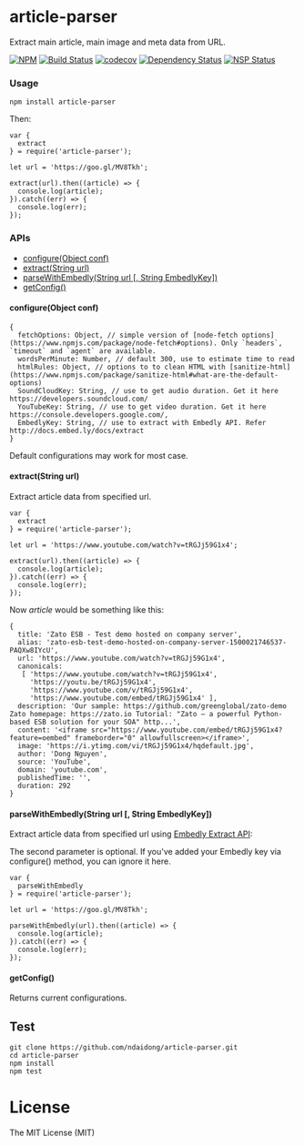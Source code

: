 # article-parser
Extract main article, main image and meta data from URL.

[![NPM](https://badge.fury.io/js/article-parser.svg)](https://badge.fury.io/js/article-parser)
[![Build Status](https://travis-ci.org/ndaidong/article-parser.svg?branch=master)](https://travis-ci.org/ndaidong/article-parser)
[![codecov](https://codecov.io/gh/ndaidong/article-parser/branch/master/graph/badge.svg)](https://codecov.io/gh/ndaidong/article-parser)
[![Dependency Status](https://gemnasium.com/badges/github.com/ndaidong/article-parser.svg)](https://gemnasium.com/github.com/ndaidong/article-parser)
[![NSP Status](https://nodesecurity.io/orgs/techpush/projects/d965e951-5bc6-41d3-90da-81e2a3b7e40f/badge)](https://nodesecurity.io/orgs/techpush/projects/d965e951-5bc6-41d3-90da-81e2a3b7e40f)

### Usage

```
npm install article-parser
```

Then:

```
var {
  extract
} = require('article-parser');

let url = 'https://goo.gl/MV8Tkh';

extract(url).then((article) => {
  console.log(article);
}).catch((err) => {
  console.log(err);
});
```

### APIs

 - [configure(Object conf)](#configureobject-conf)
 - [extract(String url)](#extractstring-url)
 - [parseWithEmbedly(String url [, String EmbedlyKey])](#parsewithembedlystring-url--string-embedlykey)
 - [getConfig()](#getconfig)


#### configure(Object conf)

```
{
  fetchOptions: Object, // simple version of [node-fetch options](https://www.npmjs.com/package/node-fetch#options). Only `headers`, `timeout` and `agent` are available.
  wordsPerMinute: Number, // default 300, use to estimate time to read
  htmlRules: Object, // options to to clean HTML with [sanitize-html](https://www.npmjs.com/package/sanitize-html#what-are-the-default-options)
  SoundCloudKey: String, // use to get audio duration. Get it here https://developers.soundcloud.com/
  YouTubeKey: String, // use to get video duration. Get it here https://console.developers.google.com/,
  EmbedlyKey: String, // use to extract with Embedly API. Refer http://docs.embed.ly/docs/extract
}
```

Default configurations may work for most case.


#### extract(String url)

Extract article data from specified url.

```
var {
  extract
} = require('article-parser');

let url = 'https://www.youtube.com/watch?v=tRGJj59G1x4';

extract(url).then((article) => {
  console.log(article);
}).catch((err) => {
  console.log(err);
});
```

Now *article* would be something like this:

```
{
  title: 'Zato ESB - Test demo hosted on company server',
  alias: 'zato-esb-test-demo-hosted-on-company-server-1500021746537-PAQXw8IYcU',
  url: 'https://www.youtube.com/watch?v=tRGJj59G1x4',
  canonicals:
   [ 'https://www.youtube.com/watch?v=tRGJj59G1x4',
     'https://youtu.be/tRGJj59G1x4',
     'https://www.youtube.com/v/tRGJj59G1x4',
     'https://www.youtube.com/embed/tRGJj59G1x4' ],
  description: 'Our sample: https://github.com/greenglobal/zato-demo Zato homepage: https://zato.io Tutorial: "Zato — a powerful Python-based ESB solution for your SOA" http...',
  content: '<iframe src="https://www.youtube.com/embed/tRGJj59G1x4?feature=oembed" frameborder="0" allowfullscreen></iframe>',
  image: 'https://i.ytimg.com/vi/tRGJj59G1x4/hqdefault.jpg',
  author: 'Dong Nguyen',
  source: 'YouTube',
  domain: 'youtube.com',
  publishedTime: '',
  duration: 292
}

```

#### parseWithEmbedly(String url [, String EmbedlyKey])

Extract article data from specified url using [Embedly Extract API](http://embed.ly/extract):

The second parameter is optional. If you've added your Embedly key via configure() method, you can ignore it here.

```
var {
  parseWithEmbedly
} = require('article-parser');

let url = 'https://goo.gl/MV8Tkh';

parseWithEmbedly(url).then((article) => {
  console.log(article);
}).catch((err) => {
  console.log(err);
});
```


#### getConfig()

Returns current configurations.


## Test

```
git clone https://github.com/ndaidong/article-parser.git
cd article-parser
npm install
npm test
```

# License

The MIT License (MIT)
